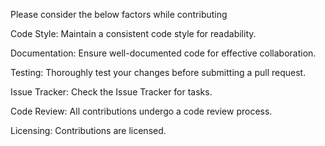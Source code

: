 Please consider the below factors while contributing

Code Style:
Maintain a consistent code style for readability.


Documentation:
Ensure well-documented code for effective collaboration.


Testing:
Thoroughly test your changes before submitting a pull request.


Issue Tracker:
Check the Issue Tracker for tasks.


Code Review:
All contributions undergo a code review process.


Licensing:
Contributions are licensed.
